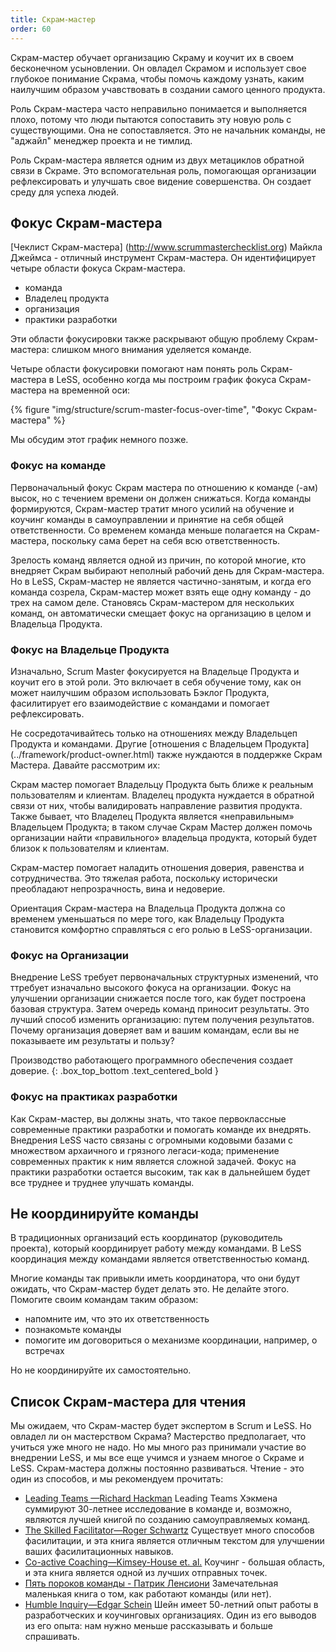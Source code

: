 ```yaml
---
title: Скрам-мастер
order: 60
---
```


Скрам-мастер обучает организацию Скраму и коучит их в своем бесконечном усыновлении. Он овладел Скрамом и использует свое глубокое понимание Скрама, чтобы помочь каждому узнать, каким наилучшим образом учавствовать в создании самого ценного продукта.

Роль Скрам-мастера часто неправильно понимается и выполняется плохо, потому что люди пытаются сопоставить эту новую роль с существующими. Она не сопоставляется. Это не начальник команды, не "аджайл" менеджер проекта и не тимлид.

Роль Скрам-мастера является одним из двух метациклов обратной связи в Скраме. Это вспомогательная роль, помогающая организации рефлексировать и улучшать свое видение совершенства. Он создает среду для успеха людей.

## Фокус Скрам-мастера

[Чеклист Скрам-мастера] (http://www.scrummasterchecklist.org) Майкла Джеймса - отличный инструмент Скрам-мастера. Он идентифицирует четыре области фокуса Скрам-мастера.

* команда
* Владелец продукта
* организация
* практики разработки

Эти области фокусировки также раскрывают общую проблему Скрам-мастера: слишком много внимания уделяется команде.

Четыре области фокусировки помогают нам понять роль Скрам-мастера в LeSS, особенно когда мы построим график фокуса Скрам-мастера на временной оси:

<div>
    {% figure "img/structure/scrum-master-focus-over-time", "Фокус Скрам-мастера" %}
</div>

Мы обсудим этот график немного позже.

### Фокус на команде

Первоначальный фокус Скрам мастера по отношению к команде (-ам) высок, но с течением времени он должен снижаться. Когда команды формируются, Скрам-мастер тратит много усилий на обучение и коучинг команды в самоуправлении и принятие на себя общей ответственности. Со временем команда меньше полагается на Скрам-мастера, поскольку сама берет на себя всю ответственность.

Зрелость команд является одной из причин, по которой многие, кто внедряет Скрам выбирают неполный рабочий день для Скрам-мастера. Но в LeSS, Скрам-мастер не является частично-занятым, и когда его команда созрела, Скрам-мастер может взять еще одну команду - до трех на самом деле. Становясь Скрам-мастером для нескольких команд, он автоматически смещает фокус на организацию в целом и Владельца Продукта.

### Фокус на Владельце Продукта

Изначально, Scrum Master фокусируется на Владельце Продукта и коучит его в этой  роли. Это включает в себя обучение тому, как он может наилучшим образом использовать Бэклог Продукта, фасилитирует его взаимодействие с командами и помогает рефлексировать.

Не сосредотачивайтесь только на отношениях между Владельцеп Продукта и командами. Другие [отношения с Владельцем Продукта] (../framework/product-owner.html) также нуждаются в поддержке Скрам Мастера. Давайте рассмотрим их:

Скрам мастер помогает Владельцу Продукта быть ближе к реальным пользователям и клиентам. Владелец продукта нуждается в обратной связи от них, чтобы валидировать направление развития продукта. Также бывает, что Владелец Продукта является «неправильным» Владельцем Продукта; в таком случае Скрам Мастер должен помочь организации найти «правильного» владельца продукта, который будет близок к пользователям и клиентам.

Скрам-мастер помогает наладить отношения доверия, равенства и сотрудничества. Это тяжелая работа, поскольку исторически преобладают непрозрачность, вина и недоверие.

Ориентация Скрам-мастера на Владельца Продукта должна со временем уменьшаться по мере того, как Владельцу Продукта становится комфортно справляться с его ролью в LeSS-организации.

### Фокус на Организации

Внедрение LeSS требует первоначальных структурных изменений, что ттребует изначально высокого фокуса на организации. Фокус на улучшении организации снижается после того, как будет построена базовая структура. Затем очередь команд приносит результаты. Это лучший способ изменить организацию: путем получения результатов. Почему организация доверяет вам и вашим командам, если вы не показываете им результаты и пользу?

Производство работающего программного обеспечения создает доверие.
{: .box_top_bottom  .text_centered_bold }

### Фокус на практиках разработки

Как Скрам-мастер, вы должны знать, что такое первоклассные современные практики разработки и помогать команде их внедрять. Внедрения LeSS часто связаны с огромными кодовыми базами с множеством архаичного и грязного легаси-кода; применение современных практик к ним является сложной задачей. Фокус на практики разработки остается высоким, так как в дальнейшем будет все труднее и труднее улучшать команды.

## Не координируйте команды

В традиционных организаций есть координатор (руководитель проекта), который координирует работу между командами. В LeSS координация между командами является ответственностью команд.

Многие команды так привыкли иметь координатора, что они будут ожидать, что Скрам-мастер будет делать это. Не делайте этого. Помогите своим командам таким образом:

* напомните им, что это их ответственность
* познакомьте команды
* помогите им договориться о механизме координации, например, о встречах

Но не координируйте их самостоятельно.

## Список Скрам-мастера для чтения

Мы ожидаем, что Скрам-мастер будет экспертом в Scrum и LeSS. Но овладел ли он мастерством Скрама? Мастерство предполагает, что учиться уже много не надо. Но мы много раз принимали участие во внедрении LeSS, и мы все еще учимся и узнаем многое о Скраме и LeSS. Скрам-мастера должны постоянно развиваться. Чтение - это один из способов, и мы рекомендуем прочитать:

* [Leading Teams —Richard Hackman](http://www.amazon.com/Leading-Teams-Setting-Stage-Performances/dp/1578513332)
  Leading Teams Хэкмена суммируют 30-летнее исследование в команде и, возможно, являются лучшей книгой по созданию самоуправляемых команд.
* [The Skilled Facilitator—Roger Schwartz](http://www.amazon.com/The-Skilled-Facilitator-Comprehensive-Facilitators/dp/0787947237)
  Существует много способов фасилитации, и эта книга является отличным текстом для улучшении ваших фасилитационных навыков.
* [Co-active Coaching—Kimsey-House et. al.](http://www.amazon.com/Co-Active-Coaching-Changing-Business-Transforming/dp/1857885678)
  Коучинг - большая область, и эта книга является одной из лучших отправных точек.
* [Пять пороков команды - Патрик Ленсиони](https://www.ozon.ru/context/detail/id/6258644/)
  Замечательная маленькая книга о том, как работают команды (или нет).
* [Humble Inquiry—Edgar Schein](http://www.amazon.com/Humble-Inquiry-Instead-Telling-Business/dp/1609949811)
  Шейн имеет 50-летний опыт работы в разработческих и коучинговых организациях. Один из его выводов из его опыта: нам нужно меньше рассказывать и больше спрашивать.
